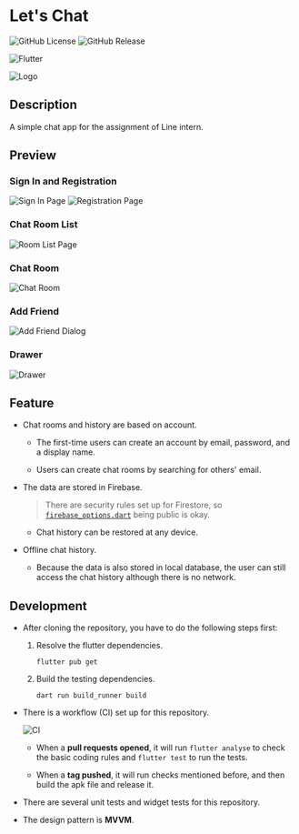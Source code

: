 # Let's Chat

![GitHub License](https://img.shields.io/github/license/an920107/chat-app) ![GitHub Release](https://img.shields.io/github/v/release/an920107/chat-app?color=green)

![Flutter](https://img.shields.io/badge/Developed%20with%20Flutter-blue?logo=flutter&style=for-the-badge)

![Logo](images/logo_w225.png)

## Description

A simple chat app for the assignment of Line intern.

## Preview

### Sign In and Registration

![Sign In Page](images/screenshot_sign_in_w300.jpg) ![Registration Page](images/screenshot_registration_w300.jpg)

### Chat Room List

![Room List Page](images/screenshot_room_list_w300.jpg)

### Chat Room

![Chat Room](images/screenshot_chat_room_w300.jpg)

### Add Friend

![Add Friend Dialog](images/screenshot_add_friend_w300.jpg)

### Drawer

![Drawer](images/screenshot_drawer_w300.jpg)

## Feature

- Chat rooms and history are based on account.

  - The first-time users can create an account by email, password, and a display name.

  - Users can create chat rooms by searching for others' email.

- The data are stored in Firebase.

  > There are security rules set up for Firestore, so [`firebase_options.dart`](lib/firebase_options.dart) being public is okay.

  - Chat history can be restored at any device.

- Offline chat history.

  - Because the data is also stored in local database, the user can still access the chat history although there is no network.

## Development

- After cloning the repository, you have to do the following steps first:

  1. Resolve the flutter dependencies.
     
     ```
     flutter pub get
     ```

  2. Build the testing dependencies.

     ```
     dart run build_runner build
     ```

- There is a workflow (CI) set up for this repository.

  ![CI](images/screenshot_ci.png)

  - When a **pull requests opened**, it will run `flutter analyse` to check the basic coding rules and `flutter test` to run the tests.

  - When a **tag pushed**, it will run checks mentioned before, and then build the apk file and release it.

- There are several unit tests and widget tests for this repository.

- The design pattern is **MVVM**.
